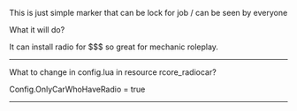 This is just simple marker that can be lock for job / can be seen by everyone

What it will do?

It can install radio for $$$ so great for mechanic roleplay.


---

What to change in config.lua in resource rcore_radiocar?

Config.OnlyCarWhoHaveRadio = true

---
